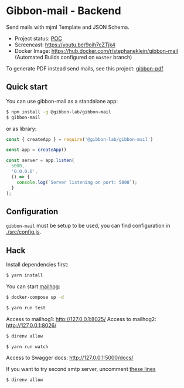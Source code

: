 # Gibbon-mail - Backend

Send mails with mjml Template  and JSON Schema.

- Project status: [POC](https://en.wikipedia.org/wiki/Proof_of_concept)
- Screencast: https://youtu.be/9oih7cZTjk4
- Docker Image: https://hub.docker.com/r/stephaneklein/gibbon-mail (Automated Builds configured on `master` branch)

To generate PDF instead send mails, see this project: [gibbon-pdf](https://github.com/stephane-klein/gibbon-pdf)

## Quick start

You can use gibbon-mail as a standalone app:

```sh
$ npm install -g @gibbon-lab/gibbon-mail
$ gibbon-mail
```

or as library:

```js
const { createApp } = require('@gibbon-lab/gibbon-mail')

const app = createApp()

const server = app.listen(
  5000,
  '0.0.0.0',
  () => {
    console.log(`Server listening on port: 5000`);
  }
);
```

## Configuration

`gibbon-mail` must be setup to be used, you can find configuration in
[./src/config.js](./src/config.js).

## Hack

Install dependencies first:

```sh
$ yarn install
```

You can start [mailhog](https://github.com/mailhog/MailHog):

```sh
$ docker-compose up -d
```

```sh
$ yarn run test
```

Access to mailhog1: http://127.0.0.1:8025/
Access to mailhog2: http://127.0.0.1:8026/

```sh
$ direnv allow
```

```sh
$ yarn run watch
```

Access to Swagger docs: http://127.0.0.1:5000/docs/

If you want to try second smtp server, uncomment [these lines](../.envrc#9-12)

```sh
$ direnv allow
```
